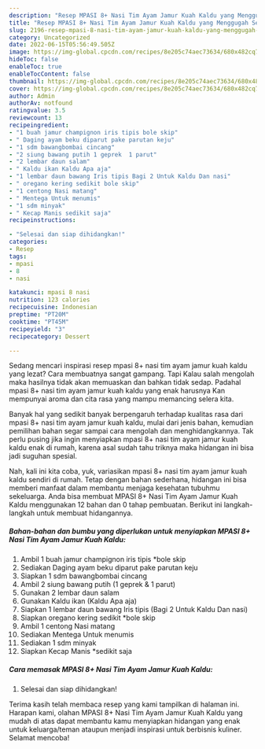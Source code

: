 ```yaml
---
description: "Resep MPASI 8+ Nasi Tim Ayam Jamur Kuah Kaldu yang Menggugah Selera, Buat Buka Puasa Enak Banget"
title: "Resep MPASI 8+ Nasi Tim Ayam Jamur Kuah Kaldu yang Menggugah Selera, Buat Buka Puasa Enak Banget"
slug: 2196-resep-mpasi-8-nasi-tim-ayam-jamur-kuah-kaldu-yang-menggugah-selera-buat-buka-puasa-enak-banget
category: Uncategorized
date: 2022-06-15T05:56:49.505Z
image: https://img-global.cpcdn.com/recipes/8e205c74aec73634/680x482cq70/mpasi-8-nasi-tim-ayam-jamur-kuah-kaldu-foto-resep-utama.jpg
hideToc: false
enableToc: true
enableTocContent: false
thumbnail: https://img-global.cpcdn.com/recipes/8e205c74aec73634/680x482cq70/mpasi-8-nasi-tim-ayam-jamur-kuah-kaldu-foto-resep-utama.jpg
cover: https://img-global.cpcdn.com/recipes/8e205c74aec73634/680x482cq70/mpasi-8-nasi-tim-ayam-jamur-kuah-kaldu-foto-resep-utama.jpg
author: Admin
authorAv: notfound
ratingvalue: 3.5
reviewcount: 13
recipeingredient:
- "1 buah jamur champignon iris tipis bole skip"
- " Daging ayam beku diparut pake parutan keju"
- "1 sdm bawangbombai cincang"
- "2 siung bawang putih 1 geprek  1 parut"
- "2 lembar daun salam"
- " Kaldu ikan Kaldu Apa aja"
- "1 lembar daun bawang Iris tipis Bagi 2 Untuk Kaldu Dan nasi"
- " oregano kering sedikit bole skip"
- "1 centong Nasi matang"
- " Mentega Untuk menumis"
- "1 sdm minyak"
- " Kecap Manis sedikit saja"
recipeinstructions:

- "Selesai dan siap dihidangkan!"
categories:
- Resep
tags:
- mpasi
- 8
- nasi

katakunci: mpasi 8 nasi 
nutrition: 123 calories
recipecuisine: Indonesian
preptime: "PT20M"
cooktime: "PT45M"
recipeyield: "3"
recipecategory: Dessert

---
```



Sedang mencari inspirasi resep mpasi 8+ nasi tim ayam jamur kuah kaldu yang lezat? Cara membuatnya sangat gampang. Tapi Kalau salah mengolah maka hasilnya tidak akan memuaskan dan bahkan tidak sedap. Padahal mpasi 8+ nasi tim ayam jamur kuah kaldu yang enak harusnya Kan mempunyai aroma dan cita rasa yang mampu memancing selera kita.




Banyak hal yang sedikit banyak berpengaruh terhadap kualitas rasa dari mpasi 8+ nasi tim ayam jamur kuah kaldu, mulai dari jenis bahan, kemudian pemilihan bahan segar sampai cara mengolah dan menghidangkannya. Tak perlu pusing jika ingin menyiapkan mpasi 8+ nasi tim ayam jamur kuah kaldu enak di rumah, karena asal sudah tahu triknya maka hidangan ini bisa jadi suguhan spesial.


Nah, kali ini kita coba, yuk, variasikan mpasi 8+ nasi tim ayam jamur kuah kaldu sendiri di rumah. Tetap dengan bahan sederhana, hidangan ini bisa memberi manfaat dalam membantu menjaga kesehatan tubuhmu sekeluarga. Anda bisa membuat MPASI 8+ Nasi Tim Ayam Jamur Kuah Kaldu menggunakan 12 bahan dan 0 tahap pembuatan. Berikut ini langkah-langkah untuk membuat hidangannya.

<!--inarticleads1-->

##### Bahan-bahan dan bumbu yang diperlukan untuk menyiapkan MPASI 8+ Nasi Tim Ayam Jamur Kuah Kaldu:

1. Ambil 1 buah jamur champignon iris tipis *bole skip
1. Sediakan  Daging ayam beku diparut pake parutan keju
1. Siapkan 1 sdm bawangbombai cincang
1. Ambil 2 siung bawang putih (1 geprek &amp; 1 parut)
1. Gunakan 2 lembar daun salam
1. Gunakan  Kaldu ikan (Kaldu Apa aja)
1. Siapkan 1 lembar daun bawang Iris tipis (Bagi 2 Untuk Kaldu Dan nasi)
1. Siapkan  oregano kering sedikit *bole skip
1. Ambil 1 centong Nasi matang
1. Sediakan  Mentega Untuk menumis
1. Sediakan 1 sdm minyak
1. Siapkan  Kecap Manis *sedikit saja




<!--inarticleads2-->

##### Cara memasak MPASI 8+ Nasi Tim Ayam Jamur Kuah Kaldu:


1. Selesai dan siap dihidangkan!



Terima kasih telah membaca resep yang kami tampilkan di halaman ini. Harapan kami, olahan MPASI 8+ Nasi Tim Ayam Jamur Kuah Kaldu yang mudah di atas dapat membantu kamu menyiapkan hidangan yang enak untuk keluarga/teman ataupun menjadi inspirasi untuk berbisnis kuliner. Selamat mencoba!
